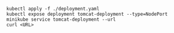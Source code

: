     kubectl apply -f ./deployment.yaml
    kubectl expose deployment tomcat-deployment --type=NodePort
    minikube service tomcat-deployment --url
    curl <URL>